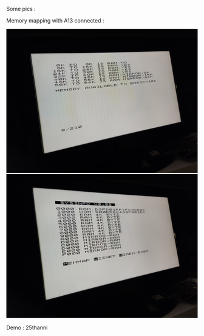 Some pics :

Memory mapping with A13 connected :

![memory1](IMG_20231107_162408.jpg)
![memory2](IMG_20231107_162558.jpg)

Demo : 25thanni


